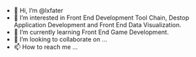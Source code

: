 - 👋 Hi, I’m @lxfater
- 👀 I’m interested in Front End Development Tool Chain, Destop Application Development and Front End Data Visualization.
- 🌱 I’m currently learning Front End Game Development.
- 💞️ I’m looking to collaborate on ...
- 📫 How to reach me ...

<!---
lxfater/lxfater is a ✨ special ✨ repository because its `README.md` (this file) appears on your GitHub profile.
You can click the Preview link to take a look at your changes.
--->
